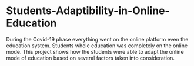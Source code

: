# Students-Adaptibility-in-Online-Education
During the Covid-19 phase everything went on the online platform even the education system. Students whole education was completely on the online mode. This project shows how the students were able to adapt the online mode of education based on several factors taken into consideration.
